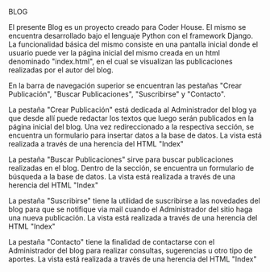 BLOG

El presente Blog es un proyecto creado para Coder House. El mismo se encuentra desarrollado bajo el lenguaje Python con el framework Django. La funcionalidad básica del mismo consiste en una pantalla inicial donde el usuario puede ver la página inicial del mismo creada en un html denominado "index.html", en el cual se visualizan las publicaciones realizadas por el autor del blog.

En la barra de navegación superior se encuentran las pestañas "Crear Publicación", "Buscar Publicaciones", "Suscribirse" y "Contacto".

La pestaña "Crear Publicación" está dedicada al Administrador del blog ya que desde allí puede redactar los textos que luego serán publicados en la página inicial del blog. Una vez redireccionado a la respectiva sección, se encuentra un formulario para insertar datos a la base de datos. La vista está realizada a través de una herencia del HTML "Index"

La pestaña "Buscar Publicaciones" sirve para buscar publicaciones realizadas en el blog. Dentro de la sección, se encuentra un formulario de búsqueda a la base de datos. La vista está realizada a través de una herencia del HTML "Index"

La pestaña "Suscribirse" tiene la utilidad de suscribirse a las novedades del blog para que se notifique via mail cuando el Administrador del sitio haga una nueva publicación. La vista está realizada a través de una herencia del HTML "Index"

La pestaña "Contacto" tiene la finalidad de contactarse con el Administrador del blog para realizar consultas, sugerencias u otro tipo de aportes. La vista está realizada a través de una herencia del HTML "Index"
